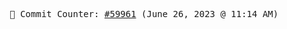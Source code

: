 <p align="center">
    <samp>
        📮 Commit Counter: <a href="https://github.com/Javascript-void0/Javascript-void0/commits/main">#59961</a> (June 26, 2023 @ 11:14 AM)
    </samp>
</p>